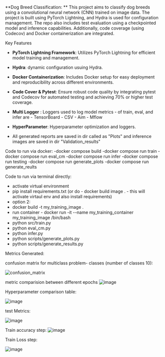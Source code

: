 **Dog Breed Classification: 
**
This project aims to classify dog breeds using a convolutional neural network (CNN) trained on image data. The project is built using PyTorch Lightning, and Hydra is used for configuration management. The repo also includes test evaluation using a checkpointed model and inference capabilities. Additionally, code coverage (using Codecov) and Docker containerization are integrated.

Key Features

- **PyTorch Lightning Framework**: Utilizes PyTorch Lightning for efficient model training and management.
- **Hydra**: dynamic configuration usuing Hydra.
- **Docker Containerization**: Includes Docker setup for easy deployment and reproducibility across different environments.
- **Code Cover & Pytest**: Ensure robust code quality by integrating pytest and Codecov for automated testing and achieving 70% or higher test coverage.
- **Multi Logger** : Loggers used to log model metrics - of train, eval, and infer are
                    - TensorBoard
                    - CSV
                    - Aim
                    - Mflow

- **HyperParameter**: Hyperparameter optimization and loggers.
- All generated reports are saved in dir called as "Plots" and inference images are saved in dir "Validation_results"

Code to run via docker: 
-docker compose build
-docker compose run train
-docker compose run eval_cm
-docker compose run infer
-docker compose run testing 
-docker compose run generate_plots
-docker compose run generate_reults


Code to run via terminal directly:
- activate virtual environment
- pip install requirements.txt (or do - docker build image . - this will activate virtaul env and also install requirements)
- option 2: 
- docker build -t my_training_image .
- run container - docker run -it --name my_training_container my_training_image /bin/bash
- python src/train.py
- python eval_cm.py
- python infer.py
- python scripts/generate_plots.py
- python scripts/generate_results.py 


Metrics Generated: 

confusion matrix for multiclass problem- classes (number of classes 10): 

![confusion_matrix](https://github.com/user-attachments/assets/21bc02ff-f328-4d01-b442-89d7d9442e55)


metric comparision between different epochs
![image](https://github.com/user-attachments/assets/0a75fe4a-71e1-4e94-a6b6-dbddecfa3852)


Hyperparameter comparison table:

![image](https://github.com/user-attachments/assets/fbf471b6-1b14-47cc-a80c-21718617252a)


test Metrics:

![image](https://github.com/user-attachments/assets/f9c1a8f1-2d24-4ad3-9a02-562faf881941)


Train accuracy step: 
![image](https://github.com/user-attachments/assets/6ecdf054-ab7f-4208-93bf-ab69545cc4bb)

Train Loss step:

![image](https://github.com/user-attachments/assets/efef0960-f27a-4f44-8e9f-701bc5c670e4)


